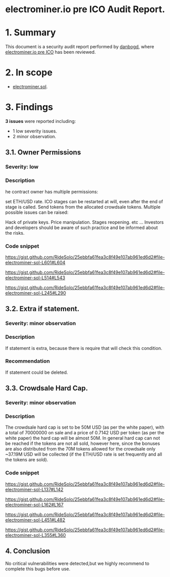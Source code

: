 
# electrominer.io pre ICO Audit Report.

# 1. Summary

This document is a security audit report performed by [danbogd](https://github.com/danbogd), where [electrominer.io pre ICO](https://gist.github.com/yuriy77k/771837a9b54d81157a27496d50fff1bb) has been reviewed.

# 2. In scope

- [electrominer.sol](https://gist.github.com/yuriy77k/771837a9b54d81157a27496d50fff1bb).

# 3. Findings

**3 issues** were reported including:

- 1 low severity issues.
- 2 minor observation.

## 3.1. Owner Permissions

### Severity: low

### Description

he contract owner has multiple permissions:

set ETH/USD rate.
ICO stages can be restarted at will, even after the end of stage is called.
Send tokens from the allocated crowdsale tokens.
Multiple possible issues can be raised:

Hack of private keys.
Price manipulation.
Stages reopening.
etc ...
Investors and developers should be aware of such practice and be informed about the risks.

### Code snippet

https://gist.github.com/RideSolo/25ebbfa61fea3c8f49e107ab961ed6d2#file-electrominer-sol-L601#L604

https://gist.github.com/RideSolo/25ebbfa61fea3c8f49e107ab961ed6d2#file-electrominer-sol-L514#L543

https://gist.github.com/RideSolo/25ebbfa61fea3c8f49e107ab961ed6d2#file-electrominer-sol-L245#L290

## 3.2. Extra if statement.

### Severity: minor observation

### Description

If statement is extra, because there is require that will check this condition.

### Recommendation

If statement could be deleted.

## 3.3. Crowdsale Hard Cap.

### Severity: minor observation

### Description

The crowdsale hard cap is set to be 50M USD (as per the white paper), with a total of 70000000 on sale and a price of 0.7142 USD per token (as per the white paper) the hard cap will be almost 50M.
In general hard cap can not be reached if the tokens are not all sold, however here, since the bonuses are also distributed from the 70M tokens allowed for the crowdsale only ~37.19M USD will be collected (if the ETH/USD rate is set frequently and all the tokens are sold).

### Code snippet

https://gist.github.com/RideSolo/25ebbfa61fea3c8f49e107ab961ed6d2#file-electrominer-sol-L137#L142

https://gist.github.com/RideSolo/25ebbfa61fea3c8f49e107ab961ed6d2#file-electrominer-sol-L162#L167

https://gist.github.com/RideSolo/25ebbfa61fea3c8f49e107ab961ed6d2#file-electrominer-sol-L451#L482

https://gist.github.com/RideSolo/25ebbfa61fea3c8f49e107ab961ed6d2#file-electrominer-sol-L355#L360

## 4. Conclusion
No critical vulnerabilities were detected,but we highly recommend to complete this bugs before use.


